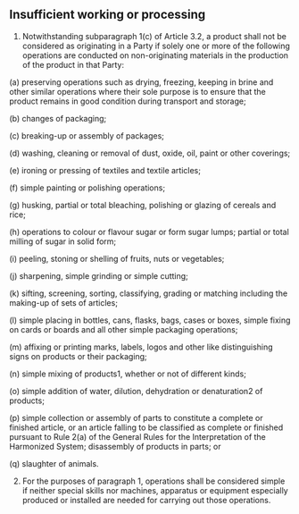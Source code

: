 ## Insufficient working or processing


1. Notwithstanding subparagraph 1(c) of Article 3.2, a product shall not be considered as originating in a Party if solely one or more of the following operations are conducted on non-originating materials in the production of the product in that Party:

(a) preserving operations such as drying, freezing, keeping in brine and other similar operations where their sole purpose is to ensure that the product remains in good condition during transport and storage;

(b) changes of packaging;


(c) breaking-up or assembly of packages;


(d) washing, cleaning or removal of dust, oxide, oil, paint or other coverings;


(e) ironing or pressing of textiles and textile articles;


(f) simple painting or polishing operations;


(g) husking, partial or total bleaching, polishing or glazing of cereals and rice;


(h) operations to colour or flavour sugar or form sugar lumps; partial or total milling of sugar in solid form;

(i) peeling, stoning or shelling of fruits, nuts or vegetables;


(j) sharpening, simple grinding or simple cutting;


(k) sifting, screening, sorting, classifying, grading or matching including the making-up of sets of articles;

(l) simple placing in bottles, cans, flasks, bags, cases or boxes, simple fixing on cards or boards and all other simple packaging operations;

(m) affixing or printing marks, labels, logos and other like distinguishing signs on products or their packaging;

(n) simple mixing of products1, whether or not of different kinds;


(o) simple addition of water, dilution, dehydration or denaturation2 of products;


(p) simple collection or assembly of parts to constitute a complete or finished article, or an article falling to be classified as complete or finished pursuant to Rule 2(a) of the General Rules for the Interpretation of the Harmonized System; disassembly of products in parts; or

(q) slaughter of animals.


2. For the purposes of paragraph 1, operations shall be considered simple if neither special skills nor machines, apparatus or equipment especially produced or installed are needed for carrying out those operations.